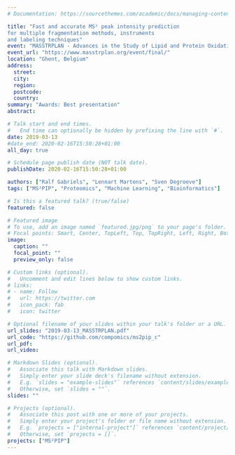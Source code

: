 ```yaml
---
# Documentation: https://sourcethemes.com/academic/docs/managing-content/

title: "Fast and accurate MS² peak intensity prediction
for multiple fragmentation methods, instruments
and labeling techniques"
event: "MASSTRPLAN - Advances in the Study of Lipid and Protein Oxidation: From Methods to Targets"
event_url: "https://www.masstrplan.org/event/final/"
location: "Ghent, Belgium"
address:
  street:
  city:
  region:
  postcode:
  country:
summary: "Awards: Best presentation"
abstract:

# Talk start and end times.
#   End time can optionally be hidden by prefixing the line with `#`.
date: 2019-03-13
#date_end: 2020-02-16T15:50:28+01:00
all_day: true

# Schedule page publish date (NOT talk date).
publishDate: 2020-02-16T15:50:28+01:00

authors: ["Ralf Gabriels", "Lennart Martens", "Sven Degroeve"]
tags: ["MS²PIP", "Proteomics", "Machine Learning", "Bioinformatics"]

# Is this a featured talk? (true/false)
featured: false

# Featured image
# To use, add an image named `featured.jpg/png` to your page's folder. 
# Focal points: Smart, Center, TopLeft, Top, TopRight, Left, Right, BottomLeft, Bottom, BottomRight.
image:
  caption: ""
  focal_point: ""
  preview_only: false

# Custom links (optional).
#   Uncomment and edit lines below to show custom links.
# links:
# - name: Follow
#   url: https://twitter.com
#   icon_pack: fab
#   icon: twitter

# Optional filename of your slides within your talk's folder or a URL.
url_slides: "2019-03-13_MASSTRPLAN.pdf"
url_code: "https://github.com/compomics/ms2pip_c"
url_pdf:
url_video:

# Markdown Slides (optional).
#   Associate this talk with Markdown slides.
#   Simply enter your slide deck's filename without extension.
#   E.g. `slides = "example-slides"` references `content/slides/example-slides.md`.
#   Otherwise, set `slides = ""`.
slides: ""

# Projects (optional).
#   Associate this post with one or more of your projects.
#   Simply enter your project's folder or file name without extension.
#   E.g. `projects = ["internal-project"]` references `content/project/deep-learning/index.md`.
#   Otherwise, set `projects = []`.
projects: ["MS²PIP"]
---
```

